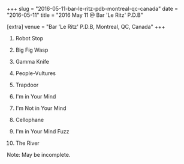 +++
slug = "2016-05-11-bar-le-ritz-pdb-montreal-qc-canada"
date = "2016-05-11"
title = "2016 May 11 @ Bar 'Le Ritz' P.D.B"

[extra]
venue = "Bar 'Le Ritz' P.D.B, Montreal, QC, Canada"
+++

 1. Robot Stop

 2. Big Fig Wasp

 3. Gamma Knife

 4. People-Vultures

 5. Trapdoor

 6. I'm in Your Mind

 7. I'm Not in Your Mind

 8. Cellophane

 9. I'm in Your Mind Fuzz

10. The River


Note: May be incomplete.
